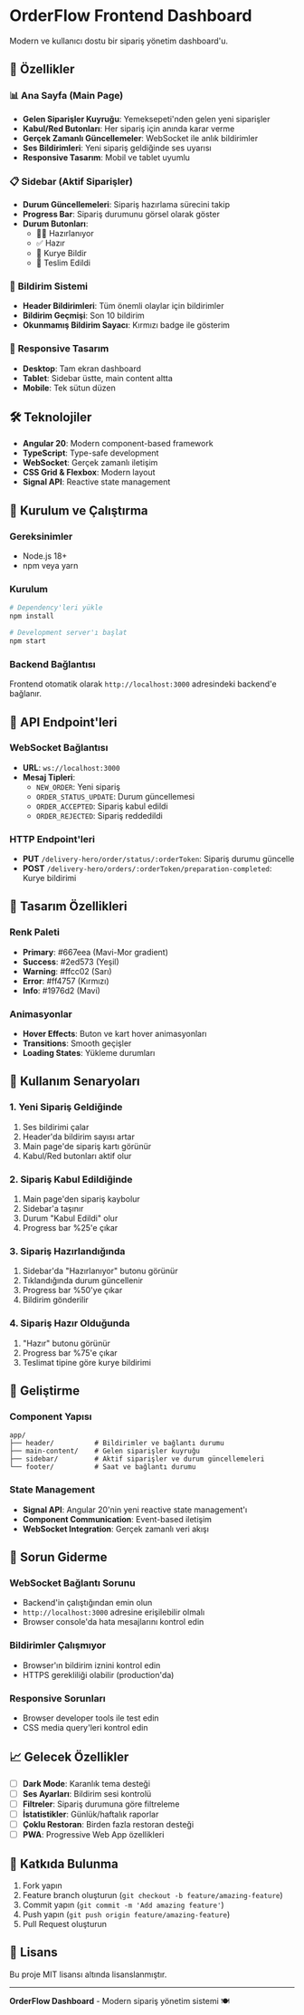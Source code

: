 # OrderFlow Frontend Dashboard

Modern ve kullanıcı dostu bir sipariş yönetim dashboard'u.

## 🚀 Özellikler

### 📊 **Ana Sayfa (Main Page)**
- **Gelen Siparişler Kuyruğu**: Yemeksepeti'nden gelen yeni siparişler
- **Kabul/Red Butonları**: Her sipariş için anında karar verme
- **Gerçek Zamanlı Güncellemeler**: WebSocket ile anlık bildirimler
- **Ses Bildirimleri**: Yeni sipariş geldiğinde ses uyarısı
- **Responsive Tasarım**: Mobil ve tablet uyumlu

### 📋 **Sidebar (Aktif Siparişler)**
- **Durum Güncellemeleri**: Sipariş hazırlama sürecini takip
- **Progress Bar**: Sipariş durumunu görsel olarak göster
- **Durum Butonları**: 
  - 👨‍🍳 Hazırlanıyor
  - ✅ Hazır
  - 🚚 Kurye Bildir
  - 🎉 Teslim Edildi

### 🔔 **Bildirim Sistemi**
- **Header Bildirimleri**: Tüm önemli olaylar için bildirimler
- **Bildirim Geçmişi**: Son 10 bildirim
- **Okunmamış Bildirim Sayacı**: Kırmızı badge ile gösterim

### 📱 **Responsive Tasarım**
- **Desktop**: Tam ekran dashboard
- **Tablet**: Sidebar üstte, main content altta
- **Mobile**: Tek sütun düzen

## 🛠️ Teknolojiler

- **Angular 20**: Modern component-based framework
- **TypeScript**: Type-safe development
- **WebSocket**: Gerçek zamanlı iletişim
- **CSS Grid & Flexbox**: Modern layout
- **Signal API**: Reactive state management

## 🚀 Kurulum ve Çalıştırma

### Gereksinimler
- Node.js 18+ 
- npm veya yarn

### Kurulum
```bash
# Dependency'leri yükle
npm install

# Development server'ı başlat
npm start
```

### Backend Bağlantısı
Frontend otomatik olarak `http://localhost:3000` adresindeki backend'e bağlanır.

## 📡 API Endpoint'leri

### WebSocket Bağlantısı
- **URL**: `ws://localhost:3000`
- **Mesaj Tipleri**:
  - `NEW_ORDER`: Yeni sipariş
  - `ORDER_STATUS_UPDATE`: Durum güncellemesi
  - `ORDER_ACCEPTED`: Sipariş kabul edildi
  - `ORDER_REJECTED`: Sipariş reddedildi

### HTTP Endpoint'leri
- **PUT** `/delivery-hero/order/status/:orderToken`: Sipariş durumu güncelle
- **POST** `/delivery-hero/orders/:orderToken/preparation-completed`: Kurye bildirimi

## 🎨 Tasarım Özellikleri

### Renk Paleti
- **Primary**: #667eea (Mavi-Mor gradient)
- **Success**: #2ed573 (Yeşil)
- **Warning**: #ffcc02 (Sarı)
- **Error**: #ff4757 (Kırmızı)
- **Info**: #1976d2 (Mavi)

### Animasyonlar
- **Hover Effects**: Buton ve kart hover animasyonları
- **Transitions**: Smooth geçişler
- **Loading States**: Yükleme durumları

## 📱 Kullanım Senaryoları

### 1. Yeni Sipariş Geldiğinde
1. Ses bildirimi çalar
2. Header'da bildirim sayısı artar
3. Main page'de sipariş kartı görünür
4. Kabul/Red butonları aktif olur

### 2. Sipariş Kabul Edildiğinde
1. Main page'den sipariş kaybolur
2. Sidebar'a taşınır
3. Durum "Kabul Edildi" olur
4. Progress bar %25'e çıkar

### 3. Sipariş Hazırlandığında
1. Sidebar'da "Hazırlanıyor" butonu görünür
2. Tıklandığında durum güncellenir
3. Progress bar %50'ye çıkar
4. Bildirim gönderilir

### 4. Sipariş Hazır Olduğunda
1. "Hazır" butonu görünür
2. Progress bar %75'e çıkar
3. Teslimat tipine göre kurye bildirimi

## 🔧 Geliştirme

### Component Yapısı
```
app/
├── header/          # Bildirimler ve bağlantı durumu
├── main-content/    # Gelen siparişler kuyruğu
├── sidebar/         # Aktif siparişler ve durum güncellemeleri
└── footer/          # Saat ve bağlantı durumu
```

### State Management
- **Signal API**: Angular 20'nin yeni reactive state management'ı
- **Component Communication**: Event-based iletişim
- **WebSocket Integration**: Gerçek zamanlı veri akışı

## 🐛 Sorun Giderme

### WebSocket Bağlantı Sorunu
- Backend'in çalıştığından emin olun
- `http://localhost:3000` adresine erişilebilir olmalı
- Browser console'da hata mesajlarını kontrol edin

### Bildirimler Çalışmıyor
- Browser'ın bildirim iznini kontrol edin
- HTTPS gerekliliği olabilir (production'da)

### Responsive Sorunları
- Browser developer tools ile test edin
- CSS media query'leri kontrol edin

## 📈 Gelecek Özellikler

- [ ] **Dark Mode**: Karanlık tema desteği
- [ ] **Ses Ayarları**: Bildirim sesi kontrolü
- [ ] **Filtreler**: Sipariş durumuna göre filtreleme
- [ ] **İstatistikler**: Günlük/haftalık raporlar
- [ ] **Çoklu Restoran**: Birden fazla restoran desteği
- [ ] **PWA**: Progressive Web App özellikleri

## 🤝 Katkıda Bulunma

1. Fork yapın
2. Feature branch oluşturun (`git checkout -b feature/amazing-feature`)
3. Commit yapın (`git commit -m 'Add amazing feature'`)
4. Push yapın (`git push origin feature/amazing-feature`)
5. Pull Request oluşturun

## 📄 Lisans

Bu proje MIT lisansı altında lisanslanmıştır.

---

**OrderFlow Dashboard** - Modern sipariş yönetim sistemi 🍽️
